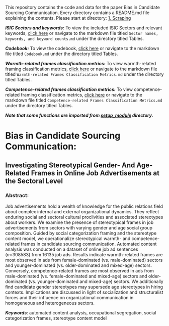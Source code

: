 This repository contains the code and data for the paper Bias in Candidate Sourcing Communication. Every directory contains a README.md file explaining the contents. Please start at directory: [1. Scraping](./1.%20Scraping/)

***ISIC Sectors and keywords:*** To view the included ISIC Sectors and relevant keywords, [click here](Tables/Sector%20names,%20keywords,%20and%20keyword%20counts.md) or navigate to the markdown file titled ```Sector names, keywords, and keyword counts.md``` under the directory titled Tables.

***Codebook:*** To view the codebook, [click here](Tables/Codebook.md) or navigate to the markdown file titled ```Codebook.md``` under the directory titled Tables.

***Warmth-related frames classification metrics:*** To view warmth-related framing classification metrics, [click here](Tables/Warmth-related%20Frames%20Classification%20Metrics.md) or navigate to the markdown file titled ```Warmth-related Frames Classification Metrics.md``` under the directory titled Tables.

***Competence-related frames classification metrics:*** To view competence-related framing classification metrics, [click here](Tables/Competence-related%20Frames%20Classification%20Metrics.md) or navigate to the markdown file titled ```Competence-related Frames Classification Metrics.md``` under the directory titled Tables.

***Note that some functions are imported from [setup_module](./setup_module) directory.***

# Bias in Candidate Sourcing Communication:
## Investigating Stereotypical Gender- And Age-Related Frames in Online Job Advertisements at the Sectoral Level

### Abstract:

Job advertisements hold a wealth of knowledge for the public relations field about complex internal and external organizational dynamics. They reflect enduring social and sectoral cultural proclivities and associated stereotypes about workers. We examine the presence of stereotypical frames in job advertisements from sectors with varying gender and age social group composition. Guided by social categorization framing and the stereotype content model, we operationalize stereotypical warmth- and competence-related frames in candidate sourcing communication. Automated content analysis was conducted on a dataset of online job ad sentences (*n*=308583) from 16135 job ads. Results indicate warmth-related frames are most observed in ads from female-dominated (vs. male-dominated) sectors and younger-dominated (vs. older-dominated and mixed-age) sectors. Conversely, competence-related frames are most observed in ads from male-dominated (vs. female-dominated and mixed-age) sectors and older-dominated (vs. younger-dominated and mixed-age) sectors. We additionally find candidate gender stereotypes may supersede age stereotypes in hiring contexts. Implications are discussed in light of socialization and structuralist forces and their influence on organizational communication in homogeneous and heterogeneous sectors.

***Keywords***: automated content analysis, occupational segregation, social categorization frames, stereotype content model
